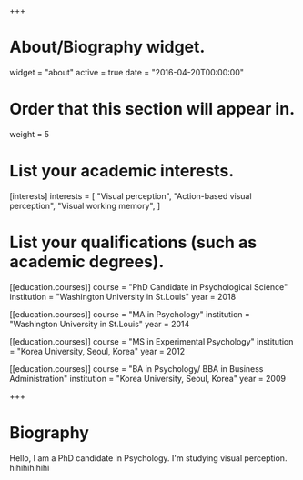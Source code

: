 +++
# About/Biography widget.
widget = "about"
active = true
date = "2016-04-20T00:00:00"

# Order that this section will appear in.
weight = 5

# List your academic interests.
[interests]
  interests = [
    "Visual perception",
    "Action-based visual perception",
    "Visual working memory",
  ]

# List your qualifications (such as academic degrees).
[[education.courses]]
  course = "PhD Candidate in Psychological Science"
  institution = "Washington University in St.Louis"
  year = 2018

[[education.courses]]
  course = "MA in Psychology"
  institution = "Washington University in St.Louis"
  year = 2014

[[education.courses]]
  course = "MS in Experimental Psychology"
  institution = "Korea University, Seoul, Korea"
  year = 2012

[[education.courses]]
  course = "BA in Psychology/ BBA in Business Administration"
  institution = "Korea University, Seoul, Korea"
  year = 2009
 
+++

# Biography
Hello, I am a PhD candidate in Psychology. I'm studying visual perception. hihihihihihi
